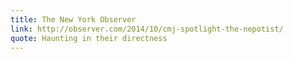 ```yaml
---
title: The New York Observer
link: http://observer.com/2014/10/cmj-spotlight-the-nepotist/
quote: Haunting in their directness
---
```

